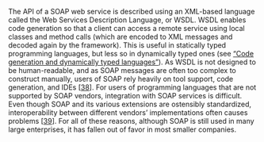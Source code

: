 
The API of a SOAP web service is described using an XML-based language called the Web Services
Description Language, or WSDL. WSDL enables code generation so that a client can access a remote
service using local classes and method calls (which are encoded to XML messages and decoded again by
the framework). This is useful in statically typed programming languages, but less so in dynamically
typed ones (see [“Code generation and dynamically typed languages”](#sec_encoding_code_generation)). As WSDL is not designed to be human-readable, and as SOAP messages are often too complex to
construct manually, users of SOAP rely heavily on tool support, code generation, and IDEs
[[38](ch04.html#Lacey2006ul)].
For users of programming languages that are not supported by SOAP vendors, integration with SOAP
services is difficult. Even though SOAP and its various extensions are ostensibly standardized, interoperability between
different vendors’ implementations often causes problems
[[39](ch04.html#Tilkov2006tb)]. For all of these reasons,
although SOAP is still used in many large enterprises, it has fallen out of favor in most smaller
companies.